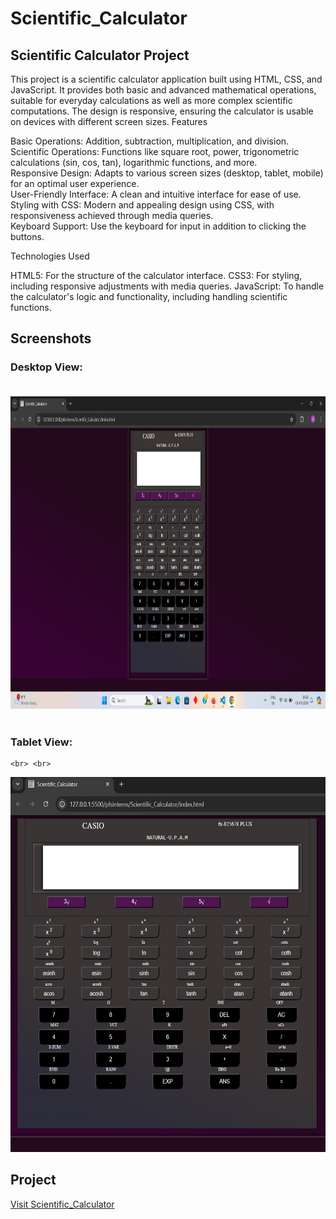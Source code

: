 # Scientific_Calculator

## Scientific Calculator Project

This project is a scientific calculator application built using HTML, CSS, and JavaScript. It provides both basic and advanced mathematical operations, suitable for everyday calculations as well as more complex scientific computations. The design is responsive, ensuring the calculator is usable on devices with different screen sizes.
Features

   Basic Operations: Addition, subtraction, multiplication, and division. <br>
   Scientific Operations: Functions like square root, power, trigonometric calculations (sin, cos, tan), logarithmic functions, and more.<br>
   Responsive Design: Adapts to various screen sizes (desktop, tablet, mobile) for an optimal user experience.<br>
   User-Friendly Interface: A clean and intuitive interface for ease of use. <br>
   Styling with CSS: Modern and appealing design using CSS, with responsiveness achieved through media queries. <br>
   Keyboard Support: Use the keyboard for input in addition to clicking the buttons.<br>

Technologies Used

   HTML5: For the structure of the calculator interface.
   CSS3: For styling, including responsive adjustments with media queries.
   JavaScript: To handle the calculator's logic and functionality, including handling scientific functions.

## Screenshots

   ### Desktop View: <br> <br>
   <img src="Images/Desktop.png" width="900px" height="500px">
   <br> <br>

   ### Tablet View: 
    <br> <br>
   <img src="Images/Tab.png" width="700px" height="600px">

   ## Project

   [Visit Scientific_Calculator](https://github.com/Uttamkumargupta000/pfsinterns/tree/main/Scientific_Calculator)